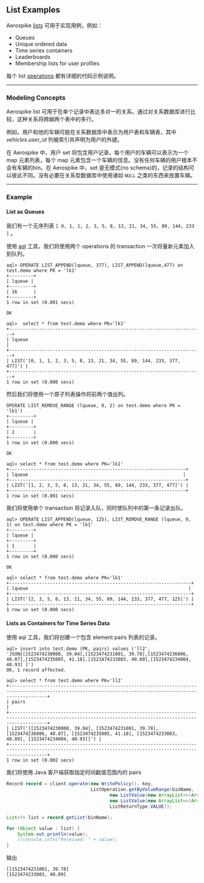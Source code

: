 ## List Examples

Aerospike [lists](https://docs.aerospike.com/docs/guide/cdt-list.html) 可用于实现用例，例如：
- Queues
- Unique ordered data
- Time series containers
- Leaderboards
- Membership lists for user profiles

每个 list [operations](https://docs.aerospike.com/docs/guide/cdt-list-ops.html) 都有详细的代码示例说明。

---

### Modeling Concepts

Aerospike list 可用于在单个记录中表达多对一的关系。通过对关系数据库进行比较，这种关系将跨越两个表中的多行。

例如，用户和他的车辆可能在关系数据库中表示为用户表和车辆表，其中 _vehicles.user_id_ 列被索引并声明为用户的外键。

在 Aerospike 中，用户 set 将包含用户记录。每个用户的车辆可以表示为一个 map 元素列表，每个 map 元素包含一个车辆的信息。没有任何车辆的用户根本不会有车辆的bin。在 Aerospike 中，set 是无模式(no schema)的，记录的结构可以彼此不同。没有必要在关系型数据库中使用诸如 `NULL` 之类的东西来放置车辆。

---

### Example

#### List as Queues

我们有一个无序列表 `[ 0, 1, 1, 2, 3, 5, 8, 13, 21, 34, 55, 89, 144, 233 ]` 。

使用 [aql](https://docs.aerospike.com/docs/tools/aql) 工具，我们将使用两个 operations 的 transaction 一次将量新元素加入到队列。

```
aql> OPERATE LIST_APPEND(lqueue, 377), LIST_APPEND(lqueue,477) on test.demo where PK = 'lk1'
+---------+
| lqueue |
+---------+
| 16      |
+---------+
1 row in set (0.001 secs)

OK

aql>  select * from test.demo where PK='lk1'
+-----------------------------------------------------------------------+
| lqueue                                                               |
+-----------------------------------------------------------------------+
| LIST('[0, 1, 1, 2, 3, 5, 8, 13, 21, 34, 55, 89, 144, 233, 377, 477]') |
+-----------------------------------------------------------------------+
1 row in set (0.000 secs)
```

然后我们将使用一个原子列表操作将前两个值出列。

```
OPERATE LIST_REMOVE_RANGE (lqueue, 0, 2) on test.demo where PK = 'lk1')
+---------+
| lqueue |
+---------+
| 2       |
+---------+
1 row in set (0.000 secs)

OK

aql> select * from test.demo where PK='lk1'
+-----------------------------------------------------------------+
| lqueue                                                         |
+-----------------------------------------------------------------+
| LIST('[1, 2, 3, 5, 8, 13, 21, 34, 55, 89, 144, 233, 377, 477]') |
+-----------------------------------------------------------------+
1 row in set (0.001 secs)
```

我们将使用单个 transaction 将记录入队，同时使队列中的第一条记录出队。

```
aql> OPERATE LIST_APPEND(lqueue, 125), LIST_REMOVE_RANGE (lqueue, 0, 1) on test.demo where PK = 'lk1'
+---------+
| lqueue |
+---------+
| 1       |
+---------+
1 row in set (0.000 secs)

OK

aql> select * from test.demo where PK='lk1'
+-------------------------------------------------------------------+
| lqueue                                                           |
+-------------------------------------------------------------------+
| LIST('[2, 3, 5, 8, 13, 21, 34, 55, 89, 144, 233, 377, 477, 125]') |
+-------------------------------------------------------------------+
1 row in set (0.000 secs)
```

#### Lists as Containers for Time Series Data

使用 aql 工具，我们将创建一个包含 element pairs 列表的记录。

```
aql> insert into test.demo (PK, pairs) values ('ll2', 'JSON[[1523474230000, 39.04],[1523474231001, 39.78],[1523474236006, 40.07],[1523474235005, 41.18],[1523474233003, 40.89],[1523474234004, 40.93] ]')
OK, 1 record affected.

aql> select * from test.demo where PK='ll2'
+----------------------------------------------------------------------------------------------------------------------------------------------------------+
| pairs                                                                                                                                                |
+----------------------------------------------------------------------------------------------------------------------------------------------------------+
| LIST('[[1523474230000, 39.04], [1523474231001, 39.78], [1523474236006, 40.07], [1523474235005, 41.18], [1523474233003, 40.89], [1523474234004, 40.93]]') |
+----------------------------------------------------------------------------------------------------------------------------------------------------------+
1 row in set (0.002 secs)
```

我们将使用 Java 客户端获取指定时间戳值范围内的 pairs

```java
Record record = client.operate(new WritePolicy(), key,
                               ListOperation.getByValueRange(binName,
                                      new ListValue(new ArrayList<>(Arrays.asList(1523474231000L, null))),
                                      new ListValue(new ArrayList<>(Arrays.asList(1523474234000L, null))),
                                      ListReturnType.VALUE));

List<?> list = record.getList(binName);

for (Object value : list) {
    System.out.println(value);
    //console.info("Received: " + value);
}
```

输出

```
[[1523474231001, 39.78]
[1523474233003, 40.89]
```